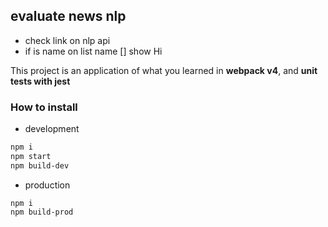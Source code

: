 ## evaluate news nlp

- check link on nlp api
- if is name on list name [] show Hi 

This project is an application of what you learned in **webpack v4**, and **unit tests with jest**

### How to install 

- development

```sh
npm i 
npm start 
npm build-dev
```

- production

```
npm i
npm build-prod
```
